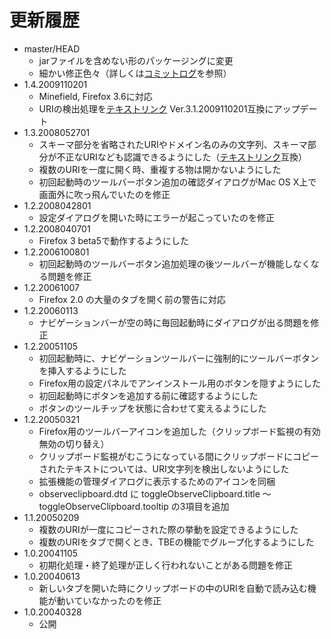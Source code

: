 # 更新履歴

 - master/HEAD
   * jarファイルを含めない形のパッケージングに変更
   * 細かい修正色々（詳しくは[コミットログ](https://github.com/piroor/observeclipboard/commits/master)を参照）
 - 1.4.2009110201
   * Minefield, Firefox 3.6に対応
   * URIの検出処理を[テキストリンク](http://piro.sakura.ne.jp/xul/textlink/) Ver.3.1.2009110201互換にアップデート
 - 1.3.2008052701
   * スキーマ部分を省略されたURIやドメイン名のみの文字列、スキーマ部分が不正なURIなども認識できるようにした（[テキストリンク](http://piro.sakura.ne.jp/xul/textlink/)互換）
   * 複数のURIを一度に開く時、重複する物は開かないようにした
   * 初回起動時のツールバーボタン追加の確認ダイアログがMac OS X上で画面外に吹っ飛んでいたのを修正
 - 1.2.2008042801
   * 設定ダイアログを開いた時にエラーが起こっていたのを修正
 - 1.2.2008040701
   * Firefox 3 beta5で動作するようにした
 - 1.2.2006100801
   * 初回起動時のツールバーボタン追加処理の後ツールバーが機能しなくなる問題を修正
 - 1.2.20061007
   * Firefox 2.0 の大量のタブを開く前の警告に対応
 - 1.2.20060113
   * ナビゲーションバーが空の時に毎回起動時にダイアログが出る問題を修正
 - 1.2.20051105
   * 初回起動時に、ナビゲーションツールバーに強制的にツールバーボタンを挿入するようにした
   * Firefox用の設定パネルでアンインストール用のボタンを隠すようにした
   * 初回起動時にボタンを追加する前に確認するようにした
   * ボタンのツールチップを状態に合わせて変えるようにした
 - 1.2.20050321
   * Firefox用のツールバーアイコンを追加した（クリップボード監視の有効無効の切り替え）
   * クリップボード監視がむこうになっている間にクリップボードにコピーされたテキストについては、URI文字列を検出しないようにした
   * 拡張機能の管理ダイアログに表示するためのアイコンを同梱
   * observeclipboard.dtd に toggleObserveClipboard.title ～ toggleObserveClipboard.tooltip の3項目を追加
 - 1.1.20050209
   * 複数のURIが一度にコピーされた際の挙動を設定できるようにした
   * 複数のURIをタブで開くとき、TBEの機能でグループ化するようにした
 - 1.0.20041105
   * 初期化処理・終了処理が正しく行われないことがある問題を修正
 - 1.0.20040613
   * 新しいタブを開いた時にクリップボードの中のURIを自動で読み込む機能が動いていなかったのを修正
 - 1.0.20040328
   * 公開
